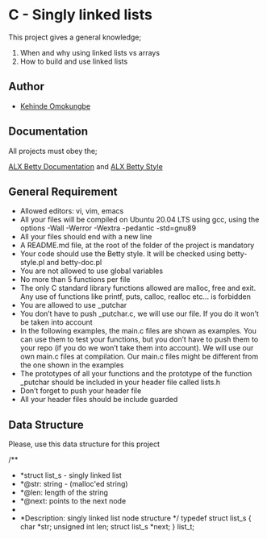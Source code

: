 
# C - Singly linked lists
This project gives a general knowledge;

1. When and why using linked lists vs arrays
2. How to build and use linked lists


## Author

- [Kehinde Omokungbe](https://www.github.com/OK-CodeClinic)


## Documentation
All projects must obey the;

[ALX Betty Documentation](https://github.com/holbertonschool/Betty/blob/master/betty-doc.pl)
and 
[ALX Betty Style](https://github.com/holbertonschool/Betty/blob/master/betty-style.pl)

## General Requirement
- Allowed editors: vi, vim, emacs
- All your files will be compiled on Ubuntu 20.04 LTS using gcc, using the options -Wall -Werror -Wextra -pedantic -std=gnu89
- All your files should end with a new line
- A README.md file, at the root of the folder of the project is mandatory
- Your code should use the Betty style. It will be checked using betty-style.pl and betty-doc.pl
- You are not allowed to use global variables
- No more than 5 functions per file
- The only C standard library functions allowed are malloc, free and exit. Any use of functions like printf, puts, calloc, realloc etc… is forbidden
- You are allowed to use _putchar
- You don’t have to push _putchar.c, we will use our file. If you do it won’t be taken into account
- In the following examples, the main.c files are shown as examples. You can use them to test your functions, but you don’t have to push them to your repo (if you do we won’t take them into account). We will use our own main.c files at compilation. Our main.c files might be different from the one shown in the examples
- The prototypes of all your functions and the prototype of the function _putchar should be included in your header file called lists.h
- Don’t forget to push your header file
- All your header files should be include guarded
## Data Structure
Please, use this data structure for this project

/**
 
 * *struct list_s - singly linked list
 * *@str: string - (malloc'ed string)
 * *@len: length of the string
 * *@next: points to the next node
 *
 * *Description: singly linked list node structure
 */
typedef struct list_s
{
    char *str;
    unsigned int len;
    struct list_s *next;
} list_t;

